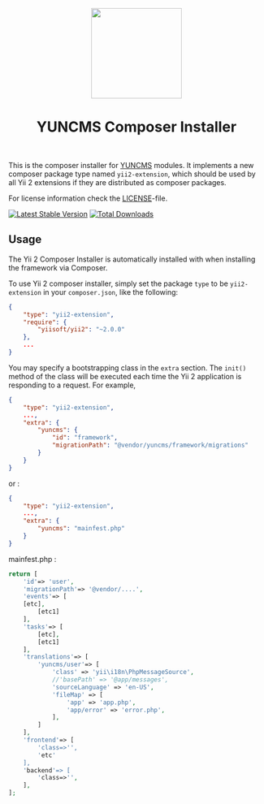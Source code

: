 <p align="center">
    <a href="https://getcomposer.org/" target="_blank" rel="external">
        <img src="https://getcomposer.org/img/logo-composer-transparent3.png" height="178px">
    </a>
    <h1 align="center">YUNCMS Composer Installer</h1>
    <br>
</p>

This is the composer installer for [YUNCMS](http://www.yuncms.net) modules.
It implements a new composer package type named `yii2-extension`,
which should be used by all Yii 2 extensions if they are distributed as composer packages.

For license information check the [LICENSE](LICENSE)-file.

[![Latest Stable Version](https://poser.pugx.org/yuncms/composer/v/stable.png)](https://packagist.org/packages/yuncms/composer)
[![Total Downloads](https://poser.pugx.org/yuncms/composer/downloads.png)](https://packagist.org/packages/yuncms/composer)


Usage
-----

The Yii 2 Composer Installer is automatically installed with when installing the framework via Composer.

To use Yii 2 composer installer, simply set the package `type` to be `yii2-extension` in your `composer.json`,
like the following:

```json
{
    "type": "yii2-extension",
    "require": {
        "yiisoft/yii2": "~2.0.0"
    },
    ...
}
```

You may specify a bootstrapping class in the `extra` section. The `init()` method of the class will be executed each time
the Yii 2 application is responding to a request. For example,

```json
{
    "type": "yii2-extension",
    ...,
    "extra": {
        "yuncms": {
            "id": "framework",
            "migrationPath": "@vendor/yuncms/framework/migrations"
        }
    }
}
```

or :

```json
{
    "type": "yii2-extension",
    ...,
    "extra": {
        "yuncms": "mainfest.php"
    }
}
```

mainfest.php :

```php
return [
    'id'=> 'user',
    'migrationPath'=> '@vendor/....',
    'events'=> [
    [etc],
        [etc1]
    ],
    'tasks'=> [
        [etc],
        [etc1]
    ],
    'translations'=> [
        'yuncms/user'=> [
            'class' => 'yii\i18n\PhpMessageSource',
            //'basePath' => '@app/messages',
            'sourceLanguage' => 'en-US',
            'fileMap' => [
                'app' => 'app.php',
                'app/error' => 'error.php',
            ],
        ]
    ],
    'frontend'=> [
        'class=>'',
        'etc'
    ],
    'backend'=> [
        'class=>'',
    ],
];

```